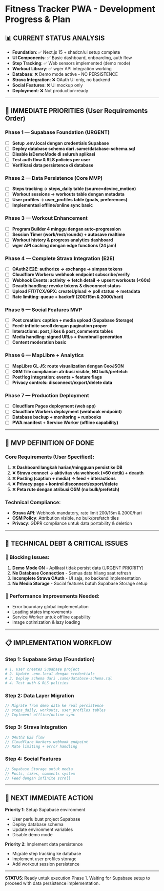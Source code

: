 # Fitness Tracker PWA - Development Progress & Plan

## 📊 CURRENT STATUS ANALYSIS
- **Foundation**: ✅ Next.js 15 + shadcn/ui setup complete
- **UI Components**: ✅ Basic dashboard, onboarding, auth flow
- **Step Tracking**: ✅ Web sensors implemented (demo mode)
- **Workout Library**: ✅ wger API integration working
- **Database**: ❌ Demo mode active - NO PERSISTENCE
- **Strava Integration**: ❌ OAuth UI only, no backend
- **Social Features**: ❌ UI mockup only
- **Deployment**: ❌ Not production-ready

---

## 🚨 IMMEDIATE PRIORITIES (User Requirements Order)

### Phase 1 — Supabase Foundation (URGENT)
- [ ] **Setup .env.local dengan credentials Supabase**
- [ ] **Deploy database schema dari .same/database-schema.sql**
- [ ] **Disable isDemoMode di seluruh aplikasi**
- [ ] **Test auth flow & RLS policies per user**
- [ ] **Verifikasi data persistence di database**

### Phase 2 — Data Persistence (Core MVP)
- [ ] **Steps tracking → steps_daily table (source=device_motion)**
- [ ] **Workout sessions → workouts table dengan metadata**
- [ ] **User profiles → user_profiles table (goals, preferences)**
- [ ] **Implementasi offline/online sync basic**

### Phase 3 — Workout Enhancement
- [ ] **Program Builder 4 minggu dengan auto-progression**
- [ ] **Session Timer (work/rest/rounds) + autosave realtime**
- [ ] **Workout history & progress analytics dashboard**
- [ ] **wger API caching dengan edge functions (24 jam)**

### Phase 4 — Complete Strava Integration (E2E)
- [ ] **OAuth2 E2E: authorize → exchange → simpan tokens**
- [ ] **Cloudflare Workers: webhook endpoint subscribe/verify**
- [ ] **Webhook Events: activity → fetch detail → upsert workouts (<60s)**
- [ ] **Deauth handling: revoke tokens & disconnect status**
- [ ] **Upload FIT/TCX/GPX: createUpload → poll status → metadata**
- [ ] **Rate limiting: queue + backoff (200/15m & 2000/hari)**

### Phase 5 — Social Features MVP
- [ ] **Post creation: caption + media upload (Supabase Storage)**
- [ ] **Feed: infinite scroll dengan pagination proper**
- [ ] **Interactions: post_likes & post_comments tables**
- [ ] **Media handling: signed URLs + thumbnail generation**
- [ ] **Content moderation basic**

### Phase 6 — MapLibre + Analytics
- [ ] **MapLibre GL JS: route visualization dengan GeoJSON**
- [ ] **OSM Tile compliance: atribusi visible, NO bulk/prefetch**
- [ ] **PostHog integration: events + feature flags**
- [ ] **Privacy controls: disconnect/export/delete data**

### Phase 7 — Production Deployment
- [ ] **Cloudflare Pages deployment (web app)**
- [ ] **Cloudflare Workers deployment (webhook endpoint)**
- [ ] **Database backup + monitoring + runbooks**
- [ ] **PWA manifest + Service Worker (offline capability)**

---

## 🎯 MVP DEFINITION OF DONE

### Core Requirements (User Specified):
1. ❌ **Dashboard langkah harian/mingguan persist ke DB**
2. ❌ **Strava connect → aktivitas via webhook (<60 detik) + deauth**
3. ❌ **Posting (caption + media) → feed + interactions**
4. ❌ **Privacy page + kontrol disconnect/export/delete**
5. ❌ **Peta rute dengan atribusi OSM (no bulk/prefetch)**

### Technical Compliance:
- **Strava API**: Webhook mandatory, rate limit 200/15m & 2000/hari
- **OSM Policy**: Attribution visible, no bulk/prefetch tiles
- **Privacy**: GDPR compliance untuk data portability & deletion

---

## 🔧 TECHNICAL DEBT & CRITICAL ISSUES

### 🚨 Blocking Issues:
1. **Demo Mode ON** - Aplikasi tidak persist data (URGENT PRIORITY)
2. **No Database Connection** - Semua data hilang saat refresh
3. **Incomplete Strava OAuth** - UI saja, no backend implementation
4. **No Media Storage** - Social features butuh Supabase Storage setup

### 🔨 Performance Improvements Needed:
- Error boundary global implementation
- Loading states improvements
- Service Worker untuk offline capability
- Image optimization & lazy loading

---

## 📋 IMPLEMENTATION WORKFLOW

### Step 1: Supabase Setup (Foundation)
```bash
# 1. User creates Supabase project
# 2. Update .env.local dengan credentials
# 3. Deploy schema dari .same/database-schema.sql
# 4. Test auth & RLS policies
```

### Step 2: Data Layer Migration
```typescript
// Migrate from demo data ke real persistence
// steps_daily, workouts, user_profiles tables
// Implement offline/online sync
```

### Step 3: Strava Integration
```javascript
// OAuth2 E2E flow
// Cloudflare Workers webhook endpoint
// Rate limiting + error handling
```

### Step 4: Social Features
```typescript
// Supabase Storage untuk media
// Posts, likes, comments system
// Feed dengan infinite scroll
```

---

## 🚀 NEXT IMMEDIATE ACTION

**Priority 1**: Setup Supabase environment
- User perlu buat project Supabase
- Deploy database schema
- Update environment variables
- Disable demo mode

**Priority 2**: Implement data persistence
- Migrate step tracking ke database
- Implement user profiles storage
- Add workout session persistence

---

**STATUS**: Ready untuk execution Phase 1. Waiting for Supabase setup to proceed with data persistence implementation.
